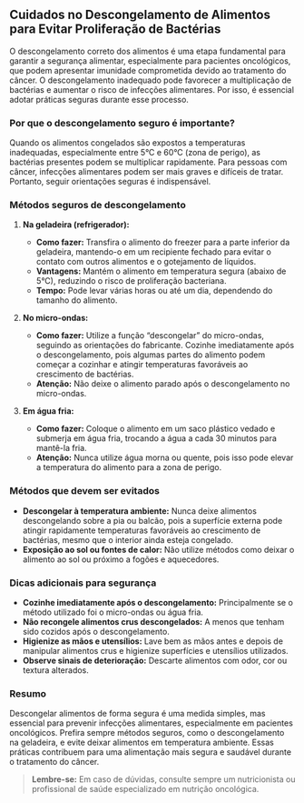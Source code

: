 
## Cuidados no Descongelamento de Alimentos para Evitar Proliferação de Bactérias

O descongelamento correto dos alimentos é uma etapa fundamental para garantir a segurança alimentar, especialmente para pacientes oncológicos, que podem apresentar imunidade comprometida devido ao tratamento do câncer. O descongelamento inadequado pode favorecer a multiplicação de bactérias e aumentar o risco de infecções alimentares. Por isso, é essencial adotar práticas seguras durante esse processo.

### Por que o descongelamento seguro é importante?

Quando os alimentos congelados são expostos a temperaturas inadequadas, especialmente entre 5°C e 60°C (zona de perigo), as bactérias presentes podem se multiplicar rapidamente. Para pessoas com câncer, infecções alimentares podem ser mais graves e difíceis de tratar. Portanto, seguir orientações seguras é indispensável.

### Métodos seguros de descongelamento

1. **Na geladeira (refrigerador):**
   - **Como fazer:** Transfira o alimento do freezer para a parte inferior da geladeira, mantendo-o em um recipiente fechado para evitar o contato com outros alimentos e o gotejamento de líquidos.
   - **Vantagens:** Mantém o alimento em temperatura segura (abaixo de 5°C), reduzindo o risco de proliferação bacteriana.
   - **Tempo:** Pode levar várias horas ou até um dia, dependendo do tamanho do alimento.

2. **No micro-ondas:**
   - **Como fazer:** Utilize a função “descongelar” do micro-ondas, seguindo as orientações do fabricante. Cozinhe imediatamente após o descongelamento, pois algumas partes do alimento podem começar a cozinhar e atingir temperaturas favoráveis ao crescimento de bactérias.
   - **Atenção:** Não deixe o alimento parado após o descongelamento no micro-ondas.

3. **Em água fria:**
   - **Como fazer:** Coloque o alimento em um saco plástico vedado e submerja em água fria, trocando a água a cada 30 minutos para mantê-la fria.
   - **Atenção:** Nunca utilize água morna ou quente, pois isso pode elevar a temperatura do alimento para a zona de perigo.

### Métodos que devem ser evitados

- **Descongelar à temperatura ambiente:** Nunca deixe alimentos descongelando sobre a pia ou balcão, pois a superfície externa pode atingir rapidamente temperaturas favoráveis ao crescimento de bactérias, mesmo que o interior ainda esteja congelado.
- **Exposição ao sol ou fontes de calor:** Não utilize métodos como deixar o alimento ao sol ou próximo a fogões e aquecedores.

### Dicas adicionais para segurança

- **Cozinhe imediatamente após o descongelamento:** Principalmente se o método utilizado foi o micro-ondas ou água fria.
- **Não recongele alimentos crus descongelados:** A menos que tenham sido cozidos após o descongelamento.
- **Higienize as mãos e utensílios:** Lave bem as mãos antes e depois de manipular alimentos crus e higienize superfícies e utensílios utilizados.
- **Observe sinais de deterioração:** Descarte alimentos com odor, cor ou textura alterados.

### Resumo

Descongelar alimentos de forma segura é uma medida simples, mas essencial para prevenir infecções alimentares, especialmente em pacientes oncológicos. Prefira sempre métodos seguros, como o descongelamento na geladeira, e evite deixar alimentos em temperatura ambiente. Essas práticas contribuem para uma alimentação mais segura e saudável durante o tratamento do câncer.

> **Lembre-se:** Em caso de dúvidas, consulte sempre um nutricionista ou profissional de saúde especializado em nutrição oncológica.
```
